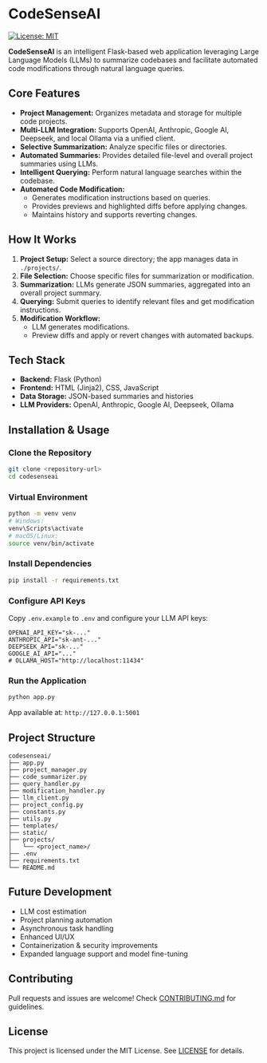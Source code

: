 # CodeSenseAI

[![License: MIT](https://img.shields.io/badge/License-MIT-yellow.svg)](LICENSE)

**CodeSenseAI** is an intelligent Flask-based web application leveraging Large Language Models (LLMs) to summarize codebases and facilitate automated code modifications through natural language queries.

## Core Features

- **Project Management:** Organizes metadata and storage for multiple code projects.
- **Multi-LLM Integration:** Supports OpenAI, Anthropic, Google AI, Deepseek, and local Ollama via a unified client.
- **Selective Summarization:** Analyze specific files or directories.
- **Automated Summaries:** Provides detailed file-level and overall project summaries using LLMs.
- **Intelligent Querying:** Perform natural language searches within the codebase.
- **Automated Code Modification:**
  - Generates modification instructions based on queries.
  - Provides previews and highlighted diffs before applying changes.
  - Maintains history and supports reverting changes.

## How It Works

1. **Project Setup:** Select a source directory; the app manages data in `./projects/`.
2. **File Selection:** Choose specific files for summarization or modification.
3. **Summarization:** LLMs generate JSON summaries, aggregated into an overall project summary.
4. **Querying:** Submit queries to identify relevant files and get modification instructions.
5. **Modification Workflow:**
   - LLM generates modifications.
   - Preview diffs and apply or revert changes with automated backups.

## Tech Stack

- **Backend:** Flask (Python)
- **Frontend:** HTML (Jinja2), CSS, JavaScript
- **Data Storage:** JSON-based summaries and histories
- **LLM Providers:** OpenAI, Anthropic, Google AI, Deepseek, Ollama

## Installation & Usage

### Clone the Repository
```bash
git clone <repository-url>
cd codesenseai
```

### Virtual Environment
```bash
python -m venv venv
# Windows:
venv\Scripts\activate
# macOS/Linux:
source venv/bin/activate
```

### Install Dependencies
```bash
pip install -r requirements.txt
```

### Configure API Keys
Copy `.env.example` to `.env` and configure your LLM API keys:
```dotenv
OPENAI_API_KEY="sk-..."
ANTHROPIC_API="sk-ant-..."
DEEPSEEK_API="sk-..."
GOOGLE_AI_API="..."
# OLLAMA_HOST="http://localhost:11434"
```

### Run the Application
```bash
python app.py
```
App available at: `http://127.0.0.1:5001`

## Project Structure
```
codesenseai/
├── app.py
├── project_manager.py
├── code_summarizer.py
├── query_handler.py
├── modification_handler.py
├── llm_client.py
├── project_config.py
├── constants.py
├── utils.py
├── templates/
├── static/
├── projects/
│   └── <project_name>/
├── .env
├── requirements.txt
└── README.md
```

## Future Development
- LLM cost estimation
- Project planning automation
- Asynchronous task handling
- Enhanced UI/UX
- Containerization & security improvements
- Expanded language support and model fine-tuning

## Contributing
Pull requests and issues are welcome! Check [CONTRIBUTING.md](CONTRIBUTING.md) for guidelines.

## License
This project is licensed under the MIT License. See [LICENSE](LICENSE) for details.


